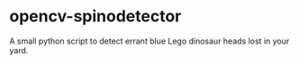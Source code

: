 # opencv-spinodetector
A small python script to detect errant blue Lego dinosaur heads lost in your yard.
